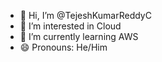 - 👋 Hi, I’m @TejeshKumarReddyC
- 👀 I’m interested in Cloud
- 🌱 I’m currently learning AWS
- 😄 Pronouns: He/Him


<!---
TejeshKumarReddyC/TejeshKumarReddyC is a ✨ special ✨ repository because its `README.md` (this file) appears on your GitHub profile.
You can click the Preview link to take a look at your changes.
--->
